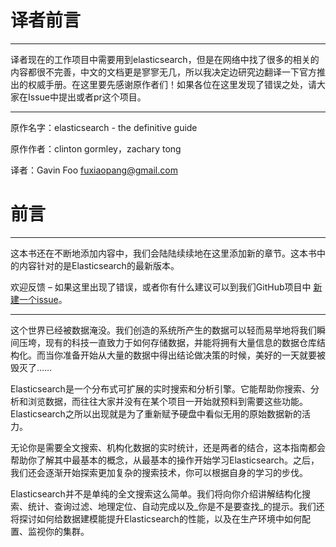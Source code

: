 # 译者前言

****
译者现在的工作项目中需要用到elasticsearch，但是在网络中找了很多的相关的内容都很不完善，中文的文档更是寥寥无几，所以我决定边研究边翻译一下官方推出的权威手册。在这里要先感谢原作者们！如果各位在这里发现了错误之处，请大家在Issue中提出或者pr这个项目。
****

原作名字：elasticsearch - the definitive guide

原作作者：clinton gormley，zachary tong

译者：Gavin Foo <fuxiaopang@gmail.com>


# 前言

****
这本书还在不断地添加内容中，我们会陆陆续续地在这里添加新的章节。这本书中的内容针对的是Elasticsearch的最新版本。

欢迎反馈 – 如果这里出现了错误，或者你有什么建议可以到我们GitHub项目中 [新建一个issue](https://github.com/elasticsearch/elasticsearch-definitive-guide/issues)。
****

这个世界已经被数据淹没。我们创造的系统所产生的数据可以轻而易举地将我们瞬间压垮，现有的科技一直致力于如何存储数据，并能将拥有大量信息的数据仓库结构化。而当你准备开始从大量的数据中得出结论做决策的时候，美好的一天就要被毁灭了……

Elasticsearch是一个分布式可扩展的实时搜索和分析引擎。它能帮助你搜索、分析和浏览数据，而往往大家并没有在某个项目一开始就预料到需要这些功能。Elasticsearch之所以出现就是为了重新赋予硬盘中看似无用的原始数据新的活力。

无论你是需要全文搜索、机构化数据的实时统计，还是两者的结合，这本指南都会帮助你了解其中最基本的概念，从最基本的操作开始学习Elasticsearch。之后，我们还会逐渐开始探索更加复杂的搜索技术，你可以根据自身的学习的步伐。

Elasticsearch并不是单纯的全文搜索这么简单。我们将向你介绍讲解结构化搜索、统计、查询过滤、地理定位、自动完成以及_你是不是要查找_的提示。我们还将探讨如何给数据建模能提升Elasticsearch的性能，以及在生产环境中如何配置、监视你的集群。

